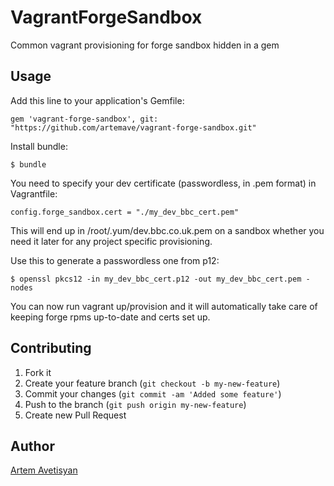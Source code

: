 # VagrantForgeSandbox

Common vagrant provisioning for forge sandbox hidden in a gem

## Usage

Add this line to your application's Gemfile:

    gem 'vagrant-forge-sandbox', git: "https://github.com/artemave/vagrant-forge-sandbox.git"

Install bundle:

    $ bundle

You need to specify your dev certificate (passwordless, in .pem format) in Vagrantfile:

    config.forge_sandbox.cert = "./my_dev_bbc_cert.pem"

This will end up in /root/.yum/dev.bbc.co.uk.pem on a sandbox whether you need it later for any project specific provisioning.

Use this to generate a passwordless one from p12:
  
    $ openssl pkcs12 -in my_dev_bbc_cert.p12 -out my_dev_bbc_cert.pem -nodes

You can now run vagrant up/provision and it will automatically take care of keeping forge rpms up-to-date and certs set up.

## Contributing

1. Fork it
2. Create your feature branch (`git checkout -b my-new-feature`)
3. Commit your changes (`git commit -am 'Added some feature'`)
4. Push to the branch (`git push origin my-new-feature`)
5. Create new Pull Request

## Author

[Artem Avetisyan](https://github.com/artemave)
